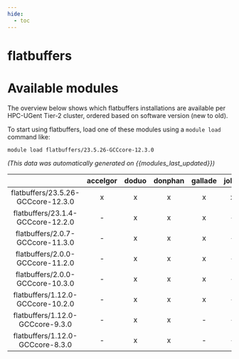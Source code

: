 ```yaml
---
hide:
  - toc
---
```


flatbuffers
===========

# Available modules


The overview below shows which flatbuffers installations are available per HPC-UGent Tier-2 cluster, ordered based on software version (new to old).

To start using flatbuffers, load one of these modules using a `module load` command like:

```shell
module load flatbuffers/23.5.26-GCCcore-12.3.0
```

*(This data was automatically generated on {{modules_last_updated}})*  

| |accelgor|doduo|donphan|gallade|joltik|shinx|skitty|
| :---: | :---: | :---: | :---: | :---: | :---: | :---: | :---: |
|flatbuffers/23.5.26-GCCcore-12.3.0|x|x|x|x|x|x|x|
|flatbuffers/23.1.4-GCCcore-12.2.0|-|x|x|x|-|-|-|
|flatbuffers/2.0.7-GCCcore-11.3.0|-|x|x|x|-|x|-|
|flatbuffers/2.0.0-GCCcore-11.2.0|-|x|x|x|-|-|-|
|flatbuffers/2.0.0-GCCcore-10.3.0|-|x|x|x|-|-|-|
|flatbuffers/1.12.0-GCCcore-10.2.0|-|x|x|x|-|-|-|
|flatbuffers/1.12.0-GCCcore-9.3.0|-|x|x|-|-|-|-|
|flatbuffers/1.12.0-GCCcore-8.3.0|-|x|x|-|-|-|-|
